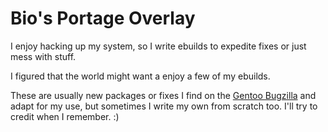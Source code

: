 Bio's Portage Overlay
=====================

I enjoy hacking up my system, so I write ebuilds to expedite fixes or just mess
with stuff.

I figured that the world might want a enjoy a few of my ebuilds.

These are usually new packages or fixes I find on the
[Gentoo Bugzilla](http://bugs.gentoo.org/) and adapt for my use, but sometimes
I write my own from scratch too. I'll try to credit when I remember. :)

